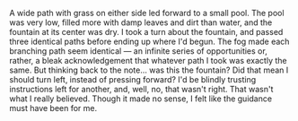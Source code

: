 A wide path with grass on either side led forward to a small pool. The pool was very low, filled more with damp leaves and dirt than water, and the fountain at its center was dry. I took a turn about the fountain, and passed three identical paths before ending up where I'd begun. The fog made each branching path seem identical — an infinite series of opportunities or, rather, a bleak acknowledgement that whatever path I took was exactly the same. But thinking back to the note… was this the fountain? Did that mean I should turn left, instead of pressing forward? I'd be blindly trusting instructions left for another, and, well, no, that wasn't right. That wasn't what I really believed. Though it made no sense, I felt like the guidance must have been for me. 